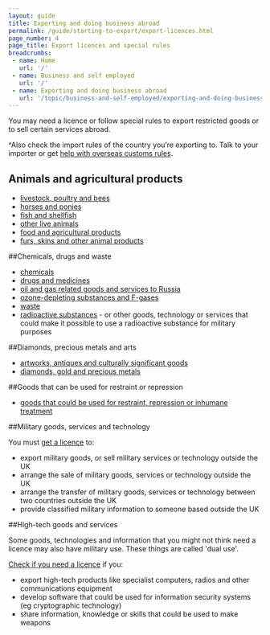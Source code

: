 ```yaml
---
layout: guide
title: Exporting and doing business abroad
permalink: /guide/starting-to-export/export-licences.html
page_number: 4
page_title: Export licences and special rules
breadcrumbs:
 - name: Home
   url: '/'
 - name: Business and self employed
   url: '/'
 - name: Exporting and doing business abroad
   url: '/topic/business-and-self-employed/exporting-and-doing-business-abroad.html'   
---
```


You may need a licence or follow special rules to export restricted goods or to sell certain services abroad. 

^Also check the import rules of the country you’re exporting to. Talk to your importer or get [help with overseas customs rules](/answer/choosing-export-market-ukti.html).

## Animals and agricultural products

- [livestock, poultry and bees](/guidance/get-a-licence-to-export-livestock-poultry.html)
- [horses and ponies](/guidance/get-a-licence-to-export-horses-ponies.html)
- [fish and shellfish](/guidance/get-a-licence-to-export-fish-shellfish.html)
- [other live animals](/guidance/get-a-licence-to-export-circus-endangered-research-animals.html)
- [food and agricultural products](/guidance/get-a-licence-to-export-food-and-agricultural-products.html)
- [furs, skins and other animal products](/guidance/get-a-licence-to-export-furs-skins-and-other-animal-products.html)

##Chemicals, drugs and waste

- [chemicals](/guidance/get-a-licence-to-export-chemicals.html)
- [drugs and medicines](/guidance/get-a-licence-to-export-drugs-and-medicines.html)
- [oil and gas related goods and services to Russia](/guidance/get-a-licence-to-export-energy-related-goods-technology-and-services.html)
- [ozone-depleting substances and F-gases](/guidance/get-a-licence-to-export-cfcs-and-ozone-depleting-gases.html)
- [waste](/guidance/get-a-licence-to-export-waste.html)
- [radioactive substances](/guidance/get-a-licence-to-export-radioactive-substances.html) - or other goods, technology or services that could make it possible to use a radioactive substance for military purposes

##Diamonds, precious metals and arts

- [artworks, antiques and culturally significant goods](/guidance/get-a-licence-to-export-cultural-goods.html)
- [diamonds, gold and precious metals](/guidance/get-a-licence-to-export-diamonds.html)

##Goods that can be used for restraint or repression
- [goods that could be used for restraint, repression or inhumane treatment](/guidance/get-a-licence-to-export-law-enforcement-and-torture-goods.html)

##Military goods, services and technology

You must [get a licence](/guidance/get-a-licence-to-export-arms-military-or-dual-use-goods-and-services.html) to:

- export military goods, or sell military services or technology outside the UK
- arrange the sale of military goods, services or technology outside the UK
- arrange the transfer of military goods, services or technology between two countries outside the UK
- provide classified military information to someone based outside the UK

##High-tech goods and services 

Some goods, technologies and information that you might not think need a licence may also have military use. These things are called 'dual use'.

[Check if you need a licence](/guidance/get-a-licence-to-export-arms-military-or-dual-use-goods-and-services.html) if you:

- export high-tech products like specialist computers, radios and other communications equipment
- develop software that could be used for information security systems (eg cryptographic technology)
- share information, knowledge or skills that could be used to make weapons
